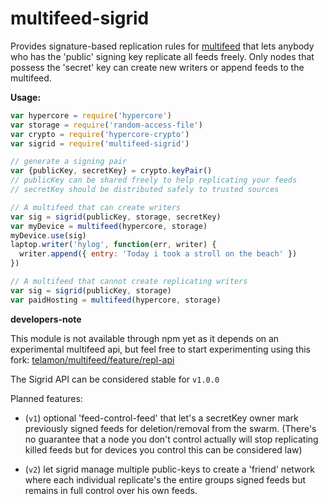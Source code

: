 multifeed-sigrid
================

Provides signature-based replication rules for [multifeed](https://github.com/noffle/multifeed)
that lets anybody who has the 'public' signing key replicate all feeds freely.
Only nodes that possess the 'secret' key can create new writers or append
feeds to the multifeed.

**Usage:**

```js
var hypercore = require('hypercore')
var storage = require('random-access-file')
var crypto = require('hypercore-crypto')
var sigrid = require('multifeed-sigrid')

// generate a signing pair
var {publicKey, secretKey} = crypto.keyPair()
// publicKey can be shared freely to help replicating your feeds
// secretKey should be distributed safely to trusted sources

// A multifeed that can create writers
var sig = sigrid(publicKey, storage, secretKey)
var myDevice = multifeed(hypercore, storage)
myDevice.use(sig)
laptop.writer('hylog', function(err, writer) {
  writer.append({ entry: 'Today i took a stroll on the beach' })
})

// A multifeed that cannot create replicating writers
var sig = sigrid(publicKey, storage)
var paidHosting = multifeed(hypercore, storage)
```


**developers-note**

This module is not available through npm yet as it depends on
an experimental multifeed api, but feel free to start experimenting
using this fork: [telamon/multifeed/feature/repl-api](https://github.com/telamon/multifeed/tree/feature/repl-api)

The Sigrid API can be considered stable for `v1.0.0`

Planned features:

* (`v1`) optional 'feed-control-feed' that let's a secretKey owner mark previously
  signed feeds for deletion/removal from the swarm. (There's no guarantee that
  a node you don't control actually will stop replicating killed feeds but for
  devices you control this can be considered law)

* (`v2`) let sigrid manage multiple public-keys to create a 'friend' network
  where each individual replicate's the entire groups signed feeds but remains
  in full control over his own feeds.
